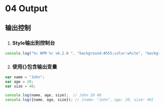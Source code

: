 
# 04 Output  

## 输出控制

1. ### Style输出到控制台

``` javascript
console.log("%c NPM %c v6.2.0 ", "background:#555;color:white", "background:orange");
```


2. ### 使用{}包含输出变量
``` javascript
var name = "John";
var age = 20;
var size = 40;

console.log(name, age, size);  // John 20 40
console.log({name, age, size}); // {name: "John", age: 20, size: 40}
```
